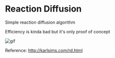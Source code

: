# Reaction Diffusion

Simple reaction diffusion algorithm 

Efficiency is kinda bad but it's only proof of concept

![gif](./Sequence.gif)

Reference: http://karlsims.com/rd.html